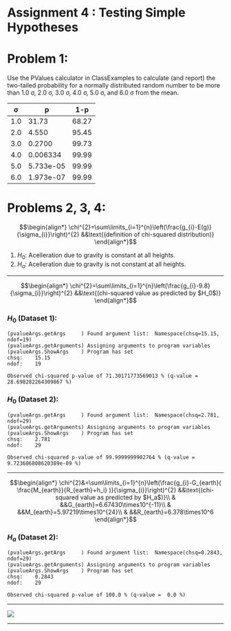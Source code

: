 # Assignment 4 : Testing Simple Hypotheses

# Problem 1:
Use the PValues calculator in ClassExamples to calculate (and report) the two-tailed probability for a normally distributed random number to be more than 1.0 σ, 2.0 σ, 3.0 σ, 4.0 σ, 5.0 σ, and 6.0 σ from the mean. 

| σ   | p         | 1-p   |
| --- | --------- | ----- |
| 1.0 | 31.73     | 68.27 |
| 2.0 | 4.550     | 95.45 |
| 3.0 | 0.2700    | 99.73 |
| 4.0 | 0.006334  | 99.99 |
| 5.0 | 5.733e-05 | 99.99 |
| 6.0 | 1.973e-07 | 99.99 |

# Problems 2, 3, 4:

$$\begin{align*}
\chi^{2}=\sum\limits_{i=1}^{n}\left(\frac{g_{i}-E(g)}{\sigma_{i}}\right)^{2} &&\text{(definition of chi-squared distribution)}
\end{align*}$$

1. $H_0$: Acelleration due to gravity is constant at all heights.
2. $H_a$: Acelleration due to gravity is not constant at all heights.

---

$$\begin{align*}
\chi^{2}=\sum\limits_{i=1}^{n}\left(\frac{g_{i}-9.8}{\sigma_{i}}\right)^{2} &&\text{(chi-squared value as predicted by $H_0$)}
\end{align*}$$

### $H_0$ (Dataset 1):
```
(pvalueArgs.getArgs     ) Found argument list:  Namespace(chsq=15.15, ndof=19)
(pvalueArgs.getArguments) Assigning arguments to program variables
(pvalueArgs.ShowArgs    ) Program has set
chsq:    15.15
ndof:    19
 
Observed chi-squared p-value of 71.30171773569013 % (q-value =  28.698282264309867 %)
```

### $H_0$ (Dataset 2):
```
(pvalueArgs.getArgs     ) Found argument list:  Namespace(chsq=2.781, ndof=29)
(pvalueArgs.getArguments) Assigning arguments to program variables
(pvalueArgs.ShowArgs    ) Program has set
chsq:    2.781
ndof:    29
 
Observed chi-squared p-value of 99.9999999902764 % (q-value =  9.723606808620389e-09 %)
```

---

$$\begin{align*}
\chi^{2}&=\sum\limits_{i=1}^{n}\left(\frac{g_{i}-G_{earth}( \frac{M_{earth}}{R_{earth}+h_i} )}{\sigma_{i}}\right)^{2} &&\text{(chi-squared value as predicted by $H_a$)}\\
& &&G_{earth}=6.67430\times10^{-11}\\
& &&M_{earth}=5.97219\times10^{24}\\
& &&R_{earth}=6.378\times10^6
\end{align*}$$

### $H_a$ (Dataset 2):
```
(pvalueArgs.getArgs     ) Found argument list:  Namespace(chsq=0.2843, ndof=29)
(pvalueArgs.getArguments) Assigning arguments to program variables
(pvalueArgs.ShowArgs    ) Program has set
chsq:    0.2843
ndof:    29
 
Observed chi-squared p-value of 100.0 % (q-value =  0.0 %)
```

---

![](https://github.com/phsx315-sp23/assignment4-Mamba-Grant/blob/main/Plots.png)

---